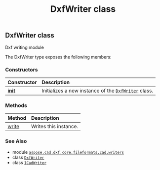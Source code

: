 ﻿---
title: DxfWriter class
second_title: Aspose.CAD for Python via .NET API References
description: 
type: docs
weight: 10
url: /aspose.cad.dxf.core.fileformats.cad.writers/dxfwriter/
is_root: false
---

## DxfWriter class

Dxf writing module



The DxfWriter type exposes the following members:

### Constructors
| Constructor | Description |
| :- | :- |
| [__init__](/cad/python-net/aspose.cad.dxf.core.fileformats.cad.writers/dxfwriter/__init__/#io.RawIOBase-aspose.cad.fileformats.cad.CadImage-aspose.cad.imageoptions.RasterizationQualityValue-aspose.cad.fileformats.cad.cadconsts.DxfFileFormat-aspose.cad.CodePages) | Initializes a new instance of the [`DxfWriter`](/cad/python-net/aspose.cad.dxf.core.fileformats.cad.writers/dxfwriter) class. |


### Methods
| Method | Description |
| :- | :- |
| [write](/cad/python-net/aspose.cad.dxf.core.fileformats.cad.writers/dxfwriter/write/#) | Writes this instance. |



### See Also
* module [`aspose.cad.dxf.core.fileformats.cad.writers`](..)
* class [`DxfWriter`](/cad/python-net/aspose.cad.dxf.core.fileformats.cad.writers/dxfwriter)
* class [`ICadWriter`](/cad/python-net/aspose.cad.fileformats.cad.dwg.pageandsection.writer/icadwriter)

